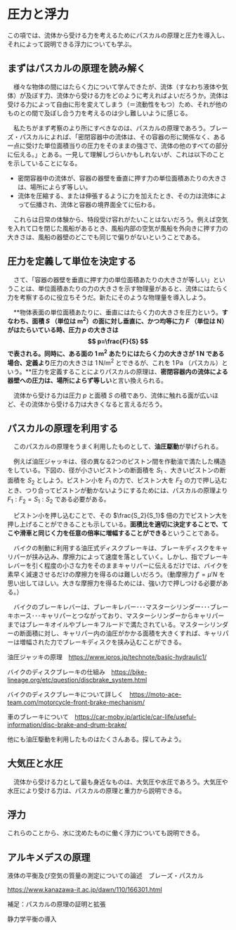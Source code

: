# 圧力と浮力

この項では、流体から受ける力を考えるためにパスカルの原理と圧力を導入し、それによって説明できる浮力についても学ぶ。



## まずはパスカルの原理を読み解く

　様々な物体の間にはたらく力について学んできたが、流体（すなわち液体や気体）が及ぼす力、流体から受ける力をどのように考えればよいだろうか。流体は受ける力によって自由に形を変えてしまう（＝流動性をもつ）ため、それが他のものとの間で及ぼし合う力を考えるのは少し難しいように感じる。

　私たちがまず考察のより所にすべきなのは、パスカルの原理であろう。ブレーズ・パスカルによれば、「密閉容器中の流体は、その容器の形に関係なく、ある一点に受けた単位面積当りの圧力をそのままの強さで、流体の他のすべての部分に伝える。」とある。一見して理解しづらいかもしれないが、これは以下のことを示していることになる。

- 密閉容器中の流体が、容器の器壁を垂直に押す力の単位面積あたりの大きさは、場所によらず等しい。
- 流体を圧縮する、または伸張するように力を加えたとき、その力は流体によって伝播され、流体と容器の境界面全てに伝わる。

　これらは日常の体験から、特段受け容れがたいことはないだろう。例えば空気を入れて口を閉じた風船があるとき、風船内部の空気が風船を外向きに押す力の大きさは、風船の器壁のどこでも同じで偏りがないということである。



## 圧力を定義して単位を決定する

　さて、「容器の器壁を垂直に押す力の単位面積あたりの大きさが等しい」ということは、単位面積あたりの力の大きさを示す物理量があると、流体にはたらく力を考察するのに役立ちそうだ。新たにそのような物理量を導入しよう。

　**物体表面の単位面積あたりに、垂直にはたらく力の大きさを圧力という。**すなわち、面積 $S$ （単位は $\mathrm{m^2}$）の面に対し垂直に、かつ均等に力 $F$ （単位は $\mathrm{N}$）がはたらいている時、圧力 $p$ の大きさは
$$
p=\frac{F}{S}
$$
で表される。同時に、ある面の $1\,\mathrm{m^2}$ あたりにはたらく力の大きさが $1\,\mathrm{N}$ である場合、定義より**圧力の大きさは $1\,\mathrm{N/m^2}$  とできるが、これを $1\,\mathrm{Pa}$ （パスカル）という。**圧力を定義することによりパスカルの原理は、**密閉容器内の流体による器壁への圧力は、場所によらず等しい**と言い換えられる。

　流体から受ける力は圧力 $p$ と面積 $S$ の積であり、流体に触れる面が広いほど、その流体から受ける力は大きくなると言えるだろう。



## パスカルの原理を利用する

　このパスカルの原理をうまく利用したものとして、**油圧駆動**が挙げられる。

　例えば油圧ジャッキは、径の異なる2つのピストン間を作動油で満たした構造をしている。下図の、径が小さいピストンの断面積を $S_1$ 、大きいピストンの断面積を $S_2$ としよう。ピストン小を $F_1$ の力で、ピストン大を $F_2$ の力で押し込むとき、つり合ってピストンが動かないようにするためには、パスカルの原理より $F_1:F_2=S_1:S_2$ である必要がある。

　ピストン小を押し込むことで、その $\frac{S_2}{S_1}$ 倍の力でピストン大を押し上げることができることも示している。**面積比を適切に決定することで、てこや滑車と同じく力を任意の倍率に増幅することができる**ということである。

　バイクの制動に利用する油圧式ディスクブレーキは、ブレーキディスクをキャリパーが挟み込み、摩擦力によって速度を落としていく。しかし、指でブレーキレバーを引く程度の小さな力をそのままキャリパーに伝えるだけでは、バイクを素早く減速させるだけの摩擦力を得るのは難しいだろう。（動摩擦力 $f'=\mu 'N$ を思い出してほしい。大きな摩擦力を得るためには、強い力で押しつける必要がある。）

　バイクのブレーキレバーは、ブレーキレバー･･･マスターシリンダー･･･ブレーキホース･･･キャリパーとつながっており、マスターシリンダーからキャリパーまではブレーキオイルやブレーキフルードで満たされている。マスターシリンダーの断面積に対し、キャリパー内の油圧がかかる面積を大きくすれば、キャリパーは増幅された力でブレーキディスクを挟み込むことができる。



油圧ジャッキの原理　https://www.ipros.jp/technote/basic-hydraulic1/

バイクのディスクブレーキの仕組み　https://bike-lineage.org/etc/question/discbrake_system.html

バイクのディスクブレーキについて詳しく　https://moto-ace-team.com/motorcycle-front-brake-mechanism/

車のブレーキについて　https://car-moby.jp/article/car-life/useful-information/disc-brake-and-drum-brake/



他にも油圧駆動を利用したものはたくさんある。探してみよう。



## 大気圧と水圧

　流体から受ける力として最も身近なものは、大気圧や水圧であろう。大気圧や水圧により受ける力は、パスカルの原理と重力から説明できる。



## 浮力

これらのことから、水に沈めたものに働く浮力についても説明できる。







## アルキメデスの原理





液体の平衡及び空気の質量の測定についての論述　ブレーズ・パスカル

https://www.kanazawa-it.ac.jp/dawn/110/166301.html



補足：パスカルの原理の証明と拡張

静力学平衡の導入